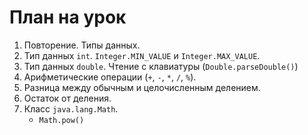 # План на урок
1. Повторение. Типы данных.
2. Тип данных `int`. `Integer.MIN_VALUE` и `Integer.MAX_VALUE`.
3. Тип данных `double`. Чтение с клавиатуры (`Double.parseDouble()`)
4. Арифметические операции (`+`, `-`, `*`, `/`, `%`).
5. Разница между обычным и целочисленным делением.
6. Остаток от деления.
7. Класс `java.lang.Math`.
    - `Math.pow()`
